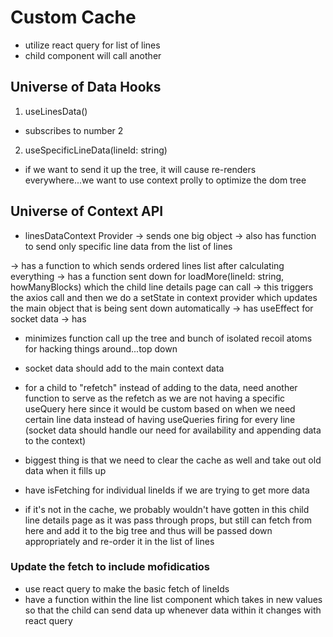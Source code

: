 # Custom Cache

- utilize react query for list of lines
- child component will call another

## Universe of Data Hooks

1. useLinesData()

- subscribes to number 2

2. useSpecificLineData(lineId: string)

- if we want to send it up the tree, it will cause re-renders everywhere...we
  want to use context prolly to optimize the dom tree

## Universe of Context API

- linesDataContext Provider -> sends one big object -> also has function to send
  only specific line data from the list of lines

-> has a function to which sends ordered lines list after calculating everything
-> has a function sent down for loadMore(lineId: string, howManyBlocks) which
the child line details page can call -> this triggers the axios call and then we
do a setState in context provider which updates the main object that is being
sent down automatically -> has useEffect for socket data -> has

- minimizes function call up the tree and bunch of isolated recoil atoms for
  hacking things around...top down

- socket data should add to the main context data
- for a child to "refetch" instead of adding to the data, need another function
  to serve as the refetch as we are not having a specific useQuery here since it
  would be custom based on when we need certain line data instead of having
  useQueries firing for every line (socket data should handle our need for
  availability and appending data to the context)
- biggest thing is that we need to clear the cache as well and take out old data
  when it fills up
- have isFetching for individual lineIds if we are trying to get more data
- if it's not in the cache, we probably wouldn't have gotten in this child line
  details page as it was pass through props, but still can fetch from here and
  add it to the big tree and thus will be passed down appropriately and re-order
  it in the list of lines

### Update the fetch to include mofidicatios

- use react query to make the basic fetch of lineIds
- have a function within the line list component which takes in new values so
  that the child can send data up whenever data within it changes with react
  query
